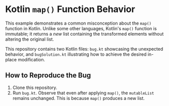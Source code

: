 # Kotlin `map()` Function Behavior

This example demonstrates a common misconception about the `map()` function in Kotlin.  Unlike some other languages, Kotlin's `map()` function is immutable; it returns a *new* list containing the transformed elements without altering the original list.

This repository contains two Kotlin files: `bug.kt` showcasing the unexpected behavior, and `bugSolution.kt` illustrating how to achieve the desired in-place modification.

## How to Reproduce the Bug

1. Clone this repository.
2. Run `bug.kt`. Observe that even after applying `map()`, the `mutableList` remains unchanged. This is because `map()` produces a new list.